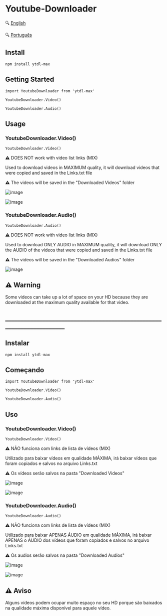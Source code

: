 # Youtube-Downloader

:mag: [English](#english)

:mag: [Português](#portugues)

<a id="english"></a>

## Install
```npm install ytdl-max```

## Getting Started
```
import YoutubeDownloader from 'ytdl-max'

YoutubeDownloader.Video()

YoutubeDownloader.Audio()
```
## Usage
### YoutubeDownloader.Video()
```
YoutubeDownloader.Video()
```
:warning: DOES NOT work with video list links (MIX)

Used to download videos in MAXIMUM quality, it will download videos that were copied and saved in the Links.txt file

:warning: The videos will be saved in the "Downloaded Videos" folder

![image](https://github.com/BrunoItacaramby/YoutubeLinks/assets/116533235/217b8dfe-a65b-4ac2-b219-11afc30a275b)

![image](https://github.com/BrunoItacaramby/YoutubeLinks/assets/116533235/6495c548-2a30-457a-9922-efbcc4ac49fa)
### YoutubeDownloader.Audio()
```
YoutubeDownloader.Audio()
```
:warning: DOES NOT work with video list links (MIX)

Used to download ONLY AUDIO in MAXIMUM quality, it will download ONLY the AUDIO of the videos that were copied and saved in the Links.txt file

:warning: The videos will be saved in the "Downloaded Audios" folder

![image](https://github.com/BrunoItacaramby/YoutubeLinks/assets/116533235/2dc8f8af-c5a8-497b-b4fa-8572c2c79426)

## ⚠️ Warning

Some videos can take up a lot of space on your HD because they are downloaded at the maximum quality available for that video.
## _____________________________________________________________________

<a id="portugues"></a>

## Instalar
```npm install ytdl-max```

## Começando
```
import YoutubeDownloader from 'ytdl-max'

YoutubeDownloader.Video()

YoutubeDownloader.Audio()
```
## Uso
### YoutubeDownloader.Video()
```
YoutubeDownloader.Video()
```
:warning: NÃO funciona com links de lista de vídeos (MIX)

Utilizado para baixar vídeos em qualidade MÁXIMA, irá baixar vídeos que foram copiados e salvos no arquivo Links.txt

:warning: Os vídeos serão salvos na pasta "Downloaded Videos"

![image](https://github.com/BrunoItacaramby/YoutubeLinks/assets/116533235/217b8dfe-a65b-4ac2-b219-11afc30a275b)

![image](https://github.com/BrunoItacaramby/YoutubeLinks/assets/116533235/6495c548-2a30-457a-9922-efbcc4ac49fa)
### YoutubeDownloader.Audio()
```
YoutubeDownloader.Audio()
```
:warning: NÃO funciona com links de lista de vídeos (MIX)

Utilizado para baixar APENAS ÁUDIO em qualidade MÁXIMA, irá baixar APENAS o ÁUDIO dos vídeos que foram copiados e salvos no arquivo Links.txt

:warning: Os audios serão salvos na pasta "Downloaded Audios"

![image](https://github.com/BrunoItacaramby/YoutubeLinks/assets/116533235/2dc8f8af-c5a8-497b-b4fa-8572c2c79426)

![image](https://github.com/BrunoItacaramby/YoutubeLinks/assets/116533235/a9d09088-9115-4e85-bcd7-bd7feda24fdf)


## :warning: Aviso

Alguns vídeos podem ocupar muito espaço no seu HD porque são baixados na qualidade máxima disponível para aquele vídeo.